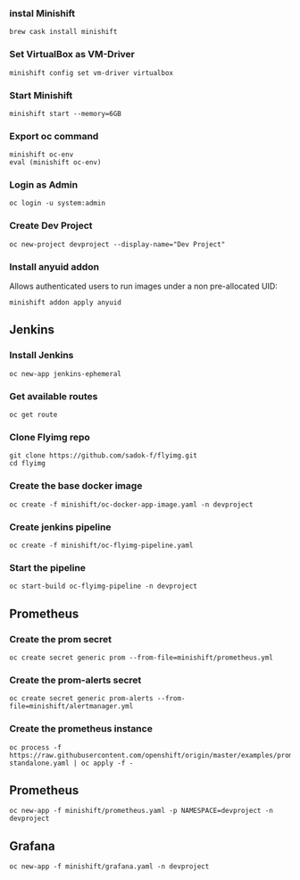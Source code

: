 ### instal Minishift
    brew cask install minishift

### Set VirtualBox as VM-Driver
    minishift config set vm-driver virtualbox

### Start Minishift
    minishift start --memory=6GB

### Export oc command
    minishift oc-env
    eval (minishift oc-env)

### Login as Admin
    oc login -u system:admin

### Create Dev Project
    oc new-project devproject --display-name="Dev Project"

### Install anyuid addon
Allows authenticated users to run images under a non pre-allocated UID:

    minishift addon apply anyuid

## Jenkins

### Install Jenkins
    oc new-app jenkins-ephemeral

### Get available routes
    oc get route

### Clone Flyimg repo
    git clone https://github.com/sadok-f/flyimg.git
    cd flyimg

### Create the base docker image
    oc create -f minishift/oc-docker-app-image.yaml -n devproject

### Create jenkins pipeline
    oc create -f minishift/oc-flyimg-pipeline.yaml

### Start the pipeline
    oc start-build oc-flyimg-pipeline -n devproject


## Prometheus
### Create the prom secret
    oc create secret generic prom --from-file=minishift/prometheus.yml
 
### Create the prom-alerts secret
    oc create secret generic prom-alerts --from-file=minishift/alertmanager.yml
 
### Create the prometheus instance
    oc process -f https://raw.githubusercontent.com/openshift/origin/master/examples/prometheus/prometheus-standalone.yaml | oc apply -f -

## Prometheus
    oc new-app -f minishift/prometheus.yaml -p NAMESPACE=devproject -n devproject

## Grafana
    oc new-app -f minishift/grafana.yaml -n devproject